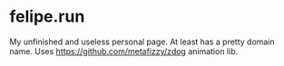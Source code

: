 # felipe.run

My unfinished and useless personal page. At least has a pretty domain name. Uses https://github.com/metafizzy/zdog animation lib.